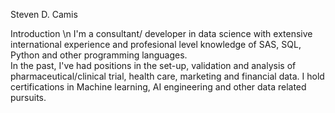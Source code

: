 Steven D. Camis
 
Introduction \n
I'm a consultant/ developer in data science with extensive international experience and profesional level knowledge of SAS, SQL, Python and other programming languages.  
In the past, I've had positions in the set-up, validation and analysis of pharmaceutical/clinical trial, health care, marketing and financial data.  I hold certifications 
in Machine learning, AI engineering and other data related pursuits. 


<!---
SteveC-atGit/SteveC-atGit is a ✨ special ✨ repository because its `README.md` (this file) appears on your GitHub profile.
You can click the Preview link to take a look at your changes.
--->
